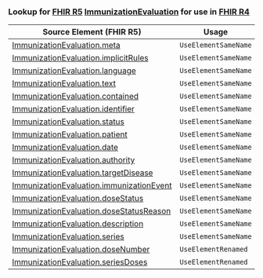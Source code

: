 ### Lookup for [FHIR R5](https://hl7.org/fhir/R5/) [ImmunizationEvaluation](https://hl7.org/fhir/R5/ImmunizationEvaluation.html) for use in [FHIR R4](https://hl7.org/fhir/R4/)

| Source Element (FHIR R5) | Usage | Target |
| -------------- | ----- | ------ |
| [ImmunizationEvaluation.meta](https://hl7.org/fhir/R5/ImmunizationEvaluation.html#resource) | `UseElementSameName` | [ImmunizationEvaluation.meta](https://hl7.org/fhir/R4/ImmunizationEvaluation.html#resource) |
| [ImmunizationEvaluation.implicitRules](https://hl7.org/fhir/R5/ImmunizationEvaluation.html#resource) | `UseElementSameName` | [ImmunizationEvaluation.implicitRules](https://hl7.org/fhir/R4/ImmunizationEvaluation.html#resource) |
| [ImmunizationEvaluation.language](https://hl7.org/fhir/R5/ImmunizationEvaluation.html#resource) | `UseElementSameName` | [ImmunizationEvaluation.language](https://hl7.org/fhir/R4/ImmunizationEvaluation.html#resource) |
| [ImmunizationEvaluation.text](https://hl7.org/fhir/R5/ImmunizationEvaluation.html#resource) | `UseElementSameName` | [ImmunizationEvaluation.text](https://hl7.org/fhir/R4/ImmunizationEvaluation.html#resource) |
| [ImmunizationEvaluation.contained](https://hl7.org/fhir/R5/ImmunizationEvaluation.html#resource) | `UseElementSameName` | [ImmunizationEvaluation.contained](https://hl7.org/fhir/R4/ImmunizationEvaluation.html#resource) |
| [ImmunizationEvaluation.identifier](https://hl7.org/fhir/R5/ImmunizationEvaluation.html#resource) | `UseElementSameName` | [ImmunizationEvaluation.identifier](https://hl7.org/fhir/R4/ImmunizationEvaluation.html#resource) |
| [ImmunizationEvaluation.status](https://hl7.org/fhir/R5/ImmunizationEvaluation.html#resource) | `UseElementSameName` | [ImmunizationEvaluation.status](https://hl7.org/fhir/R4/ImmunizationEvaluation.html#resource) |
| [ImmunizationEvaluation.patient](https://hl7.org/fhir/R5/ImmunizationEvaluation.html#resource) | `UseElementSameName` | [ImmunizationEvaluation.patient](https://hl7.org/fhir/R4/ImmunizationEvaluation.html#resource) |
| [ImmunizationEvaluation.date](https://hl7.org/fhir/R5/ImmunizationEvaluation.html#resource) | `UseElementSameName` | [ImmunizationEvaluation.date](https://hl7.org/fhir/R4/ImmunizationEvaluation.html#resource) |
| [ImmunizationEvaluation.authority](https://hl7.org/fhir/R5/ImmunizationEvaluation.html#resource) | `UseElementSameName` | [ImmunizationEvaluation.authority](https://hl7.org/fhir/R4/ImmunizationEvaluation.html#resource) |
| [ImmunizationEvaluation.targetDisease](https://hl7.org/fhir/R5/ImmunizationEvaluation.html#resource) | `UseElementSameName` | [ImmunizationEvaluation.targetDisease](https://hl7.org/fhir/R4/ImmunizationEvaluation.html#resource) |
| [ImmunizationEvaluation.immunizationEvent](https://hl7.org/fhir/R5/ImmunizationEvaluation.html#resource) | `UseElementSameName` | [ImmunizationEvaluation.immunizationEvent](https://hl7.org/fhir/R4/ImmunizationEvaluation.html#resource) |
| [ImmunizationEvaluation.doseStatus](https://hl7.org/fhir/R5/ImmunizationEvaluation.html#resource) | `UseElementSameName` | [ImmunizationEvaluation.doseStatus](https://hl7.org/fhir/R4/ImmunizationEvaluation.html#resource) |
| [ImmunizationEvaluation.doseStatusReason](https://hl7.org/fhir/R5/ImmunizationEvaluation.html#resource) | `UseElementSameName` | [ImmunizationEvaluation.doseStatusReason](https://hl7.org/fhir/R4/ImmunizationEvaluation.html#resource) |
| [ImmunizationEvaluation.description](https://hl7.org/fhir/R5/ImmunizationEvaluation.html#resource) | `UseElementSameName` | [ImmunizationEvaluation.description](https://hl7.org/fhir/R4/ImmunizationEvaluation.html#resource) |
| [ImmunizationEvaluation.series](https://hl7.org/fhir/R5/ImmunizationEvaluation.html#resource) | `UseElementSameName` | [ImmunizationEvaluation.series](https://hl7.org/fhir/R4/ImmunizationEvaluation.html#resource) |
| [ImmunizationEvaluation.doseNumber](https://hl7.org/fhir/R5/ImmunizationEvaluation.html#resource) | `UseElementRenamed` | [ImmunizationEvaluation.doseNumber[x]](https://hl7.org/fhir/R4/ImmunizationEvaluation.html#resource) |
| [ImmunizationEvaluation.seriesDoses](https://hl7.org/fhir/R5/ImmunizationEvaluation.html#resource) | `UseElementRenamed` | [ImmunizationEvaluation.seriesDoses[x]](https://hl7.org/fhir/R4/ImmunizationEvaluation.html#resource) |
